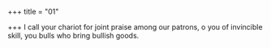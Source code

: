 +++
title = "01"

+++
I call your chariot for joint praise among our patrons,
o you of invincible skill, you bulls who bring bullish goods.